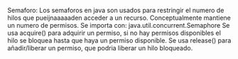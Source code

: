 Semaforo: Los semaforos en java son usados para restringir el numero de hilos que pueijnaaaaaden acceder a un recurso. Conceptualmente mantiene un numero de permisos.
Se importa con: java.util.concurrent.Semaphore
Se usa acquire() para adquirir un permiso, si no hay permisos disponibles el hilo se bloquea hasta que haya un permiso disponible.
Se usa release() para añadir/liberar un permiso, que podria liberar un hilo bloqueado.
